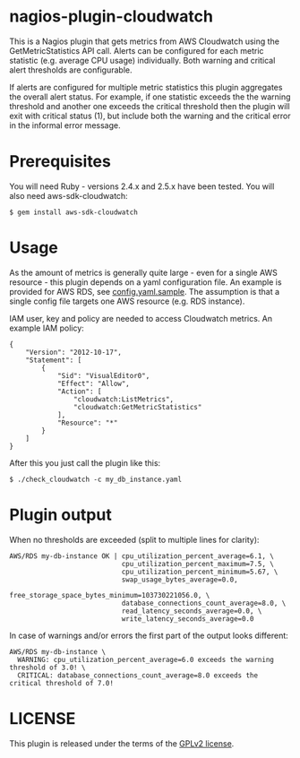 # nagios-plugin-cloudwatch

This is a Nagios plugin that gets metrics from AWS Cloudwatch using the
GetMetricStatistics API call. Alerts can be configured for each metric
statistic (e.g. average CPU usage) individually. Both warning and critical
alert thresholds are configurable.

If alerts are configured for multiple metric statistics this plugin aggregates
the overall alert status. For example, if one statistic exceeds the the warning
threshold and another one exceeds the critical threshold then the plugin will
exit with critical status (1), but include both the warning and the critical
error in the informal error message.

# Prerequisites

You will need Ruby - versions 2.4.x and 2.5.x have been tested. You will also
need aws-sdk-cloudwatch:

    $ gem install aws-sdk-cloudwatch

# Usage

As the amount of metrics is generally quite large - even for a single AWS
resource - this plugin depends on a yaml configuration file. An example is
provided for AWS RDS, see [config.yaml.sample](config.yaml.sample). The
assumption is that a single config file targets one AWS resource (e.g. RDS
instance).

IAM user, key and policy are needed to access Cloudwatch metrics. An
example IAM policy:

    {
        "Version": "2012-10-17",
        "Statement": [
            {
                "Sid": "VisualEditor0",
                "Effect": "Allow",
                "Action": [
                    "cloudwatch:ListMetrics",
                    "cloudwatch:GetMetricStatistics"
                ],
                "Resource": "*"
            }
        ]
    }

After this you just call the plugin like this:

    $ ./check_cloudwatch -c my_db_instance.yaml

# Plugin output

When no thresholds are exceeded (split to multiple lines for clarity):

    AWS/RDS my-db-instance OK | cpu_utilization_percent_average=6.1, \
                                cpu_utilization_percent_maximum=7.5, \
                                cpu_utilization_percent_minimum=5.67, \
                                swap_usage_bytes_average=0.0,
                                free_storage_space_bytes_minimum=103730221056.0, \
                                database_connections_count_average=8.0, \
                                read_latency_seconds_average=0.0, \
                                write_latency_seconds_average=0.0

In case of warnings and/or errors the first part of the output looks different:

    AWS/RDS my-db-instance \
      WARNING: cpu_utilization_percent_average=6.0 exceeds the warning threshold of 3.0! \
      CRITICAL: database_connections_count_average=8.0 exceeds the critical threshold of 7.0!

# LICENSE

This plugin is released under the terms of the [GPLv2 license](LICENSE).
